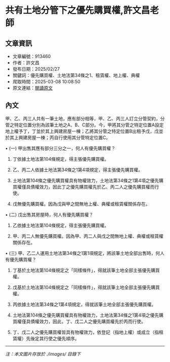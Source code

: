 # 共有土地分管下之優先購買權,許文昌老師

## 文章資訊
- 文章編號：913460
- 作者：許文昌
- 發布日期：2025/02/27
- 關鍵詞：優先購買權、土地法第34條之1、租賃權、地上權、典權
- 爬取時間：2025-03-08 10:08:50
- 原文連結：[閱讀原文](https://real-estate.get.com.tw/Columns/detail.aspx?no=913460)

## 內文
甲、乙、丙三人共有一筆土地，應有部分相等，甲、乙、丙三人訂立分管契約，分管之特定位置分別為該筆土地之A、B、C部分。今，甲將其分管之特定位置A設定地上權予丁，丁並於其上興建房屋一棟；乙將其分管之特定位置B出租予戊，戊並於其上興建房屋一棟；丙自行使用其分管特定位置C。

• (一) 甲出售其應有部分三分之一，何人有優先購買權？

1. 丁依據土地法第104條規定，得主張優先購買權。

2. 乙、丙二人依據土地法第34條之1第4項規定，得主張優先購買權。

3. 土地法第104條之優先購買權具有物權效力，土地法第34條之1第4項之優先購買權僅具債權效力，因此丁之優先購買權先於乙、丙二人之優先購買權而行使。

4. 戊無優先購買權。因為戊與甲之間無地上權、典權或租賃權關係存在。

• (二) 戊出售其房屋時，何人有優先購買權？

1. 乙依據土地法第104條規定，得主張優先購買權。

2. 甲、丙二人無優先購買權。因為甲、丙二人與戊之間無地上權、典權或租賃權關係存在。

• (三) 甲、乙二人運用土地法第34條之1第1項規定，將該筆土地全部出售時，何人有優先購買權？

1. 丁基於土地法第104條規定之「同樣條件」，得就該筆土地全部主張優先購買權。

2. 戊基於土地法第104條規定之「同樣條件」，得就該筆土地全部主張優先購買權。

3. 丙依據土地法第34條之1第4項規定，得就該筆土地全部主張優先購買權。

4. 土地法第104條之優先購買權具有物權效力，土地法第34條之1第4項之優先購買權僅具債權效力，因此，丁、戊二人之優先購買權先於丙而行使。

5. 丁、戊二人之優先購買權皆具有物權效力，依登記（指地上權）或成立（指租賃權）先後定其行使之優先順序。
---
*注：本文圖片存放於 ./images/ 目錄下*

